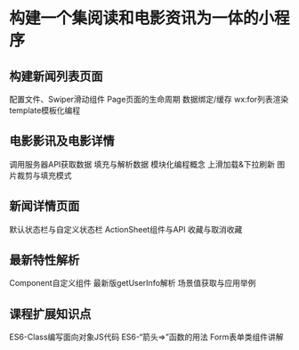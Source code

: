 # 构建一个集阅读和电影资讯为一体的小程序

## 构建新闻列表页面
  配置文件、Swiper滑动组件
  Page页面的生命周期
  数据绑定/缓存
  wx:for列表渲染
  template模板化编程
  
## 电影影讯及电影详情
  调用服务器API获取数据 
  填充与解析数据 
  模块化编程概念 
  上滑加载&下拉刷新 
  图片裁剪与填充模式
  
  ## 新闻详情页面
  
  默认状态栏与自定义状态栏 
  ActionSheet组件与API 
  收藏与取消收藏
  
  ## 最新特性解析
  
  Component自定义组件 
最新版getUserInfo解析 
场景值获取与应用举例

## 课程扩展知识点

ES6-Class编写面向对象JS代码 
ES6-“箭头=>”函数的用法 
Form表单类组件讲解
